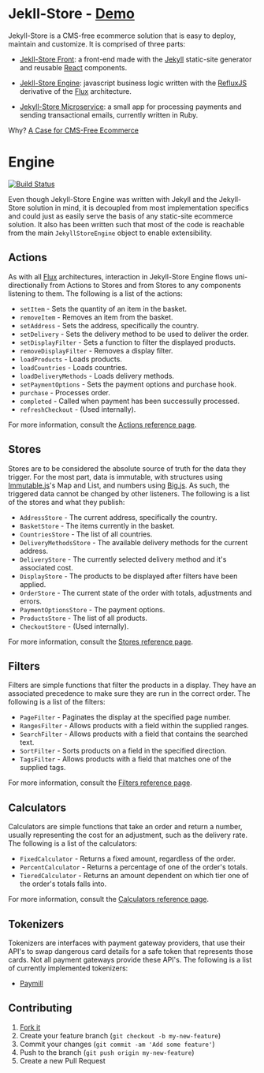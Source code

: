 # Jekll-Store - [Demo](http://www.jekyll-store.com/front)

Jekyll-Store is a CMS-free ecommerce solution that is easy to deploy, maintain and customize. It is comprised of three parts:

* [Jekll-Store Front](https://github.com/jekyll-store/front): a front-end made with the [Jekyll](https://github.com/jekyll/jekyll) static-site generator and reusable [React](https://github.com/facebook/react) components.

* [Jekll-Store Engine](https://github.com/jekyll-store/engine): javascript business logic written with the [RefluxJS](https://github.com/spoike/refluxjs) derivative of the [Flux](https://github.com/facebook/flux) architecture.

* [Jekyll-Store Microservice](https://github.com/jekyll-store/microservice): a small app for processing payments and sending transactional emails, currently written in Ruby.

Why? [A Case for CMS-Free Ecommerce](http://pigeons-and-creoles.co.uk/architecture/a-case-for-cms-free-ecommerce/)

# Engine

[![Build Status](https://travis-ci.org/jekyll-store/engine.svg?branch=master)](https://travis-ci.org/jekyll-store/engine)

Even though Jekyll-Store Engine was written with Jekyll and the Jekyll-Store solution in mind, it is decoupled from most implementation specifics and could just as easily serve the basis of any static-site ecommerce solution. It also has been written such that most of the code is reachable from the main `JekyllStoreEngine` object to enable extensibility.

## Actions

As with all [Flux](https://github.com/facebook/flux) architectures, interaction in Jekyll-Store Engine flows uni-directionally from Actions to Stores and from Stores to any components listening to them. The following is a list of the actions:

* `setItem` - Sets the quantity of an item in the basket.
* `removeItem` - Removes an item from the basket.
* `setAddress` - Sets the address, specifically the country.
* `setDelivery` - Sets the delivery method to be used to deliver the order.
* `setDisplayFilter` - Sets a function to filter the displayed products.
* `removeDisplayFilter` - Removes a display filter.
* `loadProducts` - Loads products.
* `loadCountries` - Loads countries.
* `loadDeliveryMethods` - Loads delivery methods.
* `setPaymentOptions` - Sets the payment options and purchase hook.
* `purchase` - Processes order.
* `completed` - Called when payment has been successully processed.
* `refreshCheckout` - (Used internally).

For more information, consult the [Actions reference page](/docs/actions.md).

## Stores

Stores are to be considered the absolute source of truth for the data they trigger. For the most part, data is immutable, with structures using [Immutable.js](https://github.com/facebook/immutable-js)'s Map and List, and numbers using [Big.js](http://mikemcl.github.io/big.js/). As such, the triggered data cannot be changed by other listeners. The following is a list of the stores and what they publish:

* `AddressStore` - The current address, specifically the country.
* `BasketStore` - The items currently in the basket.
* `CountriesStore` - The list of all countries.
* `DeliveryMethodsStore` - The available delivery methods for the current address.
* `DeliveryStore` - The currently selected delivery method and it's associated cost.
* `DisplayStore` - The products to be displayed after filters have been applied.
* `OrderStore` - The current state of the order with totals, adjustments and errors.
* `PaymentOptionsStore` - The payment options.
* `ProductsStore` - The list of all products.
* `CheckoutStore` - (Used internally).

For more information, consult the [Stores reference page](/docs/stores.md).

## Filters

Filters are simple functions that filter the products in a display. They have an associated precedence to make sure they are run in the correct order. The following is a list of the filters:

* `PageFilter` - Paginates the display at the specified page number.
* `RangesFilter` - Allows products with a field within the supplied ranges.
* `SearchFilter` - Allows products with a field that contains the searched text.
* `SortFilter` - Sorts products on a field in the specified direction.
* `TagsFilter` - Allows products with a field that matches one of the supplied tags.

For more information, consult the [Filters reference page](/docs/stores.md).

## Calculators

Calculators are simple functions that take an order and return a number, usually representing the cost for an adjustment, such as the delivery rate. The following is a list of the calculators:

* `FixedCalculator` - Returns a fixed amount, regardless of the order.
* `PercentCalculator` - Returns a percentage of one of the order's totals.
* `TieredCalculator` - Returns an amount dependent on which tier one of the order's totals falls into.

For more information, consult the [Calculators reference page](/docs/calculators.md).

## Tokenizers

Tokenizers are interfaces with payment gateway providers, that use their API's to swap dangerous card details for a safe token that represents those cards. Not all payment gateways provide these API's. The following is a list of currently implemented tokenizers:

* [Paymill](https://www.paymill.com/)

## Contributing

1. [Fork it](https://github.com/jekyll-store/engine/fork)
2. Create your feature branch (`git checkout -b my-new-feature`)
3. Commit your changes (`git commit -am 'Add some feature'`)
4. Push to the branch (`git push origin my-new-feature`)
5. Create a new Pull Request